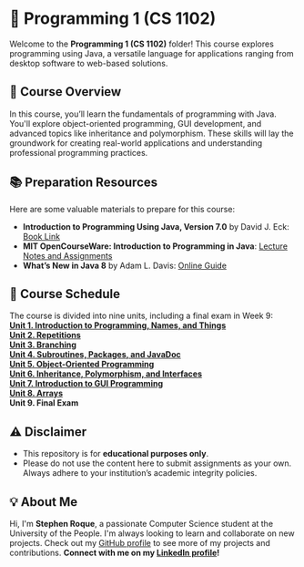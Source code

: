 # 📘 Programming 1 (CS 1102)

Welcome to the **Programming 1 (CS 1102)** folder! This course explores programming using Java, a versatile language for applications ranging from desktop software to web-based solutions.  

## 🎯 Course Overview  
In this course, you’ll learn the fundamentals of programming with Java. You'll explore object-oriented programming, GUI development, and advanced topics like inheritance and polymorphism. These skills will lay the groundwork for creating real-world applications and understanding professional programming practices.  

## 📚 Preparation Resources  
Here are some valuable materials to prepare for this course:  
- **Introduction to Programming Using Java, Version 7.0** by David J. Eck: [Book Link](http://math.hws.edu/javanotes)  
- **MIT OpenCourseWare: Introduction to Programming in Java**: [Lecture Notes and Assignments](http://ocw.mit.edu/courses/electrical-engineering-and-computer-science/6-092-introduction-to-programming-in-java-january-iap-2010/lecture-notes/)  
- **What’s New in Java 8** by Adam L. Davis: [Online Guide](https://leanpub.com/whatsnewinjava8/read)  

## 📅 Course Schedule  
The course is divided into nine units, including a final exam in Week 9:  
**[Unit 1. Introduction to Programming, Names, and Things](https://github.com/stephenroque/college-assignments-repository/tree/main/CS%201102%20-%20Programming%201/Unit%201)**  
**[Unit 2. Repetitions](https://github.com/stephenroque/college-assignments-repository/tree/main/CS%201102%20-%20Programming%201/Unit%202)**  
**[Unit 3. Branching](https://github.com/stephenroque/college-assignments-repository/tree/main/CS%201102%20-%20Programming%201/Unit%203)**  
**[Unit 4. Subroutines, Packages, and JavaDoc](https://github.com/stephenroque/college-assignments-repository/tree/main/CS%201102%20-%20Programming%201/Unit%204)**  
**[Unit 5. Object-Oriented Programming](https://github.com/stephenroque/college-assignments-repository/tree/main/CS%201102%20-%20Programming%201/Unit%205)**  
**[Unit 6. Inheritance, Polymorphism, and Interfaces](https://github.com/stephenroque/college-assignments-repository/tree/main/CS%201102%20-%20Programming%201/Unit%206)**  
**[Unit 7. Introduction to GUI Programming](https://github.com/stephenroque/college-assignments-repository/tree/main/CS%201102%20-%20Programming%201/Unit%207)**  
**[Unit 8. Arrays](https://github.com/stephenroque/college-assignments-repository/tree/main/CS%201102%20-%20Programming%201/Unit%208)**  
**Unit 9. Final Exam**  

## ⚠️ Disclaimer

- This repository is for **educational purposes only**. 
- Please do not use the content here to submit assignments as your own. Always adhere to your institution’s academic integrity policies. 

## 💡 About Me

Hi, I'm **Stephen Roque**, a passionate Computer Science student at the University of the People. I'm always looking to learn and collaborate on new projects. Check out my [GitHub profile](https://github.com/stephenroque) to see more of my projects and contributions. **Connect with me on my [LinkedIn profile](https://www.linkedin.com/in/stephenroque/)!**